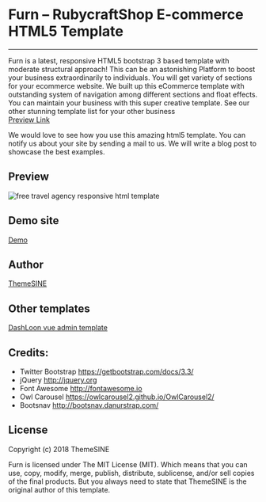 # Furn – RubycraftShop E-commerce HTML5 Template

---

Furn is a latest, responsive HTML5 bootstrap 3 based template with moderate structural approach! This can be an astonishing Platform to boost your business extraordinarily to individuals. You will get variety of sections for your ecommerce website. We built up this eCommerce template with outstanding system of navigation among different sections and float effects. You can maintain your business with this super creative template. See our other stunning template list for your other business <br>
<a href="https://www.themesine.com/downloads/furn-free-ecommerce-html5-template/" target="_blank">Preview Link</a>

We would love to see how you use this amazing html5 template. You can notify us about your site by sending a mail to us. We will write a blog post to showcase the best examples.

## Preview

![free travel agency responsive html template](https://www.themesine.com/wp-content/uploads/edd/2018/05/furn-banner.jpg)

## Demo site

<a href="https://www.themesine.com/downloads/furn-free-ecommerce-html5-template/" rel="nofollow" target="_blank">Demo</a>

## Author

<a href="https://www.themesine.com" target="_blank">ThemeSINE</a>

## Other templates

<a href="https://www.themesine.com/downloads/vue-dashloon-vue-js-admin-dashboard/" rel="nofollow" target="_blank">DashLoon vue admin template</a>

## Credits:

- Twitter Bootstrap https://getbootstrap.com/docs/3.3/
- jQuery http://jquery.org
- Font Awesome http://fontawesome.io
- Owl Carousel https://owlcarousel2.github.io/OwlCarousel2/
- Bootsnav http://bootsnav.danurstrap.com/

## License

Copyright (c) 2018 ThemeSINE

Furn is licensed under The MIT License (MIT). Which means that you can use, copy, modify, merge, publish, distribute, sublicense, and/or sell copies of the final products. But you always need to state that ThemeSINE is the original author of this template.
